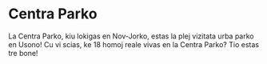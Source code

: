 # Centra Parko

La Centra Parko, kiu lokigas en Nov-Jorko, estas la plej vizitata urba parko en
Usono! Cu vi scias, ke 18 homoj reale vivas en la Centra Parko? Tio estas tre
bone!
